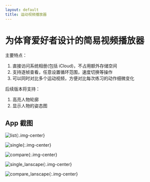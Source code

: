 ```yaml
---
layout: default
title: 运动视频播放器
---
```


# 为体育爱好者设计的简易视频播放器

主要特点：
1.  直接访问系统相册(包括 iCloud)，不占用额外存储空间
2.  支持逐帧查看，任意设置循环范围，速度切换等操作
3.  可以同时对比多个运动视频，方便对比每次练习的动作细微变化

后续版本将支持：
1.  高亮人物轮廓
2.  显示人物的姿态图

## App 截图

![list](/assets/images/list.jpg){:.img-center}

![single](/assets/images/single.jpg){:.img-center}

![compare](/assets/images/compare.jpg){:.img-center}

![single_lanscape](/assets/images/single_lanscape.jpg){:.img-center}

![compare_lanscape](/assets/images/compare_lanscape.jpg){:.img-center}
